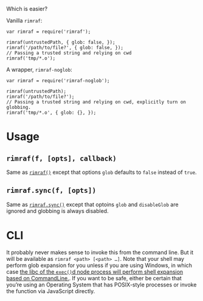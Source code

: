Which is easier?

Vanilla `rimraf`:

    var rimraf = require('rimraf');
    
    rimraf(untrustedPath, { glob: false, });
    rimraf('/path/to/file?', { glob: false, });
    // Passing a trusted string and relying on cwd
    rimraf('tmp/*.o');

A wrapper, `rimraf-noglob`:

    var rimraf = require('rimraf-noglob');
    
    rimraf(untrustedPath);
    rimraf('/path/to/file?');
    // Passing a trusted string and relying on cwd, explicitly turn on globbing.
    rimraf('tmp/*.o', { glob: {}, });

# Usage

## `rimraf(f, [opts], callback)`

Same as [`rimraf()`](https://github.com/isaacs/rimraf#api) except that
options `glob` defaults to `false` instead of `true`.

## `rimraf.sync(f, [opts])`

Same as [`rimraf.sync()`](https://github.com/isaacs/rimraf#rimrafsync)
except that optoins `glob` and `disableGlob` are ignored and globbing
is always disabled.

# CLI

It probably never makes sense to invoke this from the command
line. But it will be available as `rimraf <path> [<path> …]`. Note
that your shell may perform glob expansion for you unless if you are
using Windows, in which case [the libc of the `exec()`d node process
will perform shell expansion based on
CommandLine.](http://stackoverflow.com/a/4094897/429091). If you want
to be safe, either be certain that you’re using an Operating System
that has POSIX-style processes or invoke the function via JavaScript
directly.

